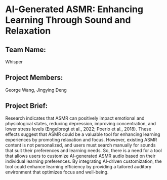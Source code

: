 # AI-Generated ASMR: Enhancing Learning Through Sound and Relaxation

## Team Name:

Whisper

## Project Members:

George Wang, Jingying Deng

## Project Brief:

Research indicates that ASMR can positively impact emotional and physiological states, reducing depression, improving concentration, and lower stress levels (Engelbregt et al., 2022; Poerio et al., 2018). These effects suggest that ASMR could be a valuable tool for enhancing learning experiences by promoting relaxation and focus. However, existing ASMR content is not personalized, and users must search manually for sounds that suit their preferences and learning needs. So, there is a need for a tool that allows users to customize AI-generated ASMR audio based on their individual learning preferences. By integrating AI-driven customization, the tool could enhance learning efficiency by providing a tailored auditory environment that optimizes focus and well-being.
